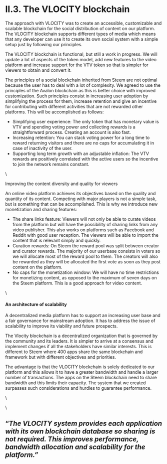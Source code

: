 # II.3. The VLOCITY blockchain

The approach with VLOCITY was to create an accessible, customizable and scalable blockchain for the social distribution of content on our platform. The VLOCITY blockchain supports different types of media which means that any developer can use it to create its own social system with a simple setup just by following our principles.

The VLOCITY blockchain is functional, but still a work in progress. We will update a lot of aspects of the token model, add new features to the video platform and increase support for the VTV token so that is simpler for viewers to obtain and convert it.

The principles of a social blockchain inherited from Steem are not optimal because the user has to deal with a lot of complexity. We agreed to use the principles of the Avalon blockchain as this is better choice with improved customization. Such principles consist in increasing user adoption by simplifying the process for them, increase retention and give an incentive for contributing with different activities that are not rewarded other platforms. This will be accomplished as follows:

* Simplifying user experience: The only token that has monetary value is VTV and spending voting power and collecting rewards is a straightforward process. Creating an account is also fast.
* Increasing retention: You can stack voting power for a long time to reward returning visitors and there are no caps for accumulating it in case of inactivity of the user.
* Supporting long term growth with an adjustable inflation: The VTV rewards are positively correlated with the active users so the incentive to join the network remains constant.

\


Improving the content diversity and quality for viewers

An online video platform achieves its objectives based on the quality and quantity of its content. Competing with major players is not a simple task, but is something that can be accomplished. This is why we introduce new monetization and sharing features:

* The share links feature: Viewers will not only be able to curate videos from the platform but will have the possibility of sharing links from any video publisher. This also works on platforms such as Facebook and Reddit with good user reception. The viewers will be able to import the content that is relevant simply and quickly.
* Curation rewards: On Steem the reward pool was split between creator and curator rewards. The majority of our userbase consists in voters so we will allocate most of the reward pool to them. The creators will also be rewarded as they will be allocated the first vote as soon as they post content on the platform.
* No caps for the monetization window: We will have no time restrictions for monetizing content, as opposed to the maximum of seven days on the Steem platform. This is a good approach for video content.

\


#### **An architecture of scalability**

A decentralized media platform has to support an increasing user base and a fair governance for mainstream adoption. It has to address the issue of scalability to improve its viability and future prospects.

The Vlocity blockchain is a decentralized organization that is governed by the community and its leaders. It is simpler to arrive at a consensus and implement changes if all the stakeholders have similar interests. This is different to Steem where 400 apps share the same blockchain and framework but with different objectives and priorities.

The advantage is that the VLOCITY blockchain is solely dedicated to our platform and this allows it to have a greater bandwidth and handle a larger number of transactions. The apps on the Steem blockchain need to share bandwidth and this limits their capacity. The system that we created surpasses such considerations and hurdles to guarantee performance.

\


\


## “_The VLOCITY system provides each application with its own blockchain database so sharing is not required. This improves performance, bandwidth allocation and scalability for the platform.”_
